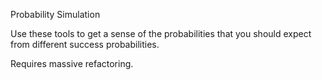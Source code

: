 Probability Simulation

Use these tools to get a sense of the probabilities that you should expect from different success probabilities.

Requires massive refactoring.